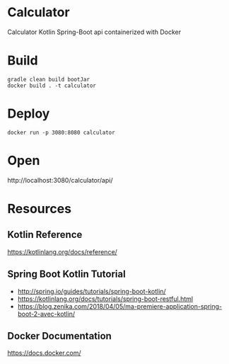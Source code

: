 # Calculator
Calculator Kotlin Spring-Boot api containerized with Docker

# Build
```
gradle clean build bootJar
docker build . -t calculator
```

# Deploy
`docker run -p 3080:8080 calculator`

# Open
http://localhost:3080/calculator/api/

# Resources
## Kotlin Reference
https://kotlinlang.org/docs/reference/
## Spring Boot Kotlin Tutorial
- http://spring.io/guides/tutorials/spring-boot-kotlin/
- https://kotlinlang.org/docs/tutorials/spring-boot-restful.html
- https://blog.zenika.com/2018/04/05/ma-premiere-application-spring-boot-2-avec-kotlin/
## Docker Documentation
https://docs.docker.com/
